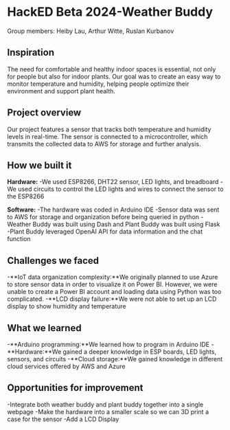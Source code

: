 # HackED Beta 2024-Weather Buddy
Group members: Heiby Lau, Arthur Witte, Ruslan Kurbanov
## Inspiration
The need for comfortable and healthy indoor spaces is essential, not only for people but also for indoor plants. Our goal was to create an easy way to monitor temperature and humidity, helping people optimize their environment and support plant health.

## Project overview
Our project features a sensor that tracks both temperature and humidity levels in real-time. The sensor is connected to a microcontroller, which transmits the collected data to AWS for storage and further analysis. 
## How we built it
**Hardware:** 
-We used ESP8266, DHT22 sensor, LED lights, and breadboard
-We used circuits to control the LED lights and wires to connect the sensor to the ESP8266

**Software:**
-The hardware was coded in Arduino IDE
-Sensor data was sent to AWS for storage and organization before being queried in python
-Weather Buddy was built using Dash and Plant Buddy was built using Flask
-Plant Buddy leveraged OpenAI API for data information and the chat function

## Challenges we faced
-**IoT data organization complexity:**We originally planned to use Azure to store sensor data in order to visualize it on Power BI. However, we were unable to create a Power BI account and loading data using Python was too complicated.
-**LCD display failure:**We were not able to set up an LCD display to show humidity and temperature

## What we learned
-**Arduino programming:**We learned how to program in Arduino IDE
-**Hardware:**We gained a deeper knowledge in ESP boards, LED lights, sensors, and circuits
-**Cloud storage:**We gained knowledge in different cloud services offered by AWS and Azure

## Opportunities for improvement
-Integrate both weather buddy and plant buddy together into a single webpage
-Make the hardware into a smaller scale so we can 3D print a case for the sensor
-Add a LCD Display
